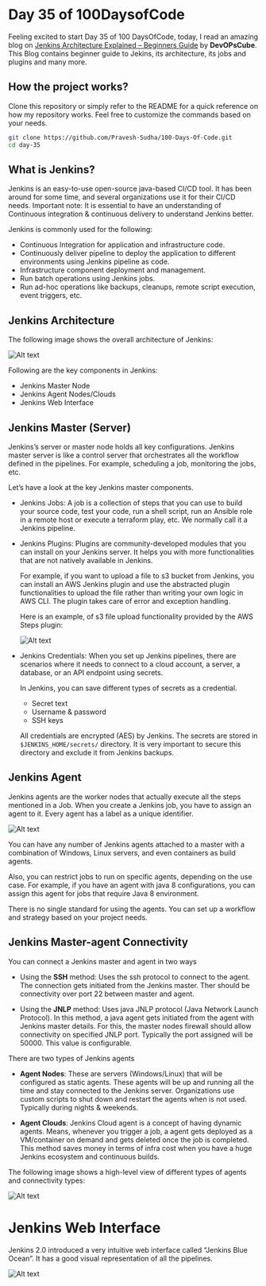 # Day 35 of 100DaysofCode

Feeling excited to start Day 35 of 100 DaysOfCode, today, I read an amazing blog on [Jenkins Architecture Explained – Beginners Guide](https://devopscube.com/jenkins-architecture-explained/) by <b>DevOPsCube</b>. This Blog contains beginner guide to Jekins, its architecture, its jobs and plugins and many more.

## How the project works?

Clone this repository or simply refer to the README for a quick reference on how my repository works. Feel free to customize the commands based on your needs.

```bash
git clone https://github.com/Pravesh-Sudha/100-Days-Of-Code.git
cd day-35
```

## What is Jenkins?

Jenkins is an easy-to-use open-source java-based CI/CD tool. It has been around for some time, and several organizations use it for their CI/CD needs. 
Important note: It is essential to have an understanding of Continuous integration & continuous delivery to understand Jenkins better.

Jenkins is commonly used for the following:

- Continuous Integration for application and infrastructure code.
- Continuously deliver pipeline to deploy the application to different environments using Jenkins pipeline as code.
- Infrastructure component deployment and management.
- Run batch operations using Jenkins jobs.
- Run ad-hoc operations like backups, cleanups, remote script execution, event triggers, etc.

## Jenkins Architecture

The following image shows the overall architecture of Jenkins: 

![Alt text](image.png)

Following are the key components in Jenkins:

- Jenkins Master Node
- Jenkins Agent Nodes/Clouds
- Jenkins Web Interface

## Jenkins Master (Server)

Jenkins’s server or master node holds all key configurations. Jenkins master server is like a control server that orchestrates all the workflow defined in the pipelines. For example, scheduling a job, monitoring the jobs, etc.

Let’s have a look at the key Jenkins master components.

- Jenkins Jobs:
    A job is a collection of steps that you can use to build your source code, test your code, run a shell script, run an Ansible role in a remote host or execute a terraform play, etc. We normally call it a Jenkins pipeline.

- Jenkins Plugins:
    Plugins are community-developed modules that you can install on your Jenkins server. It helps you with more functionalities that are not natively available in Jenkins.

    For example, if you want to upload a file to s3 bucket from Jenkins, you can install an AWS Jenkins plugin and use the abstracted plugin functionalities to upload the file rather than writing your own logic in AWS CLI. The plugin takes care of error and exception handling.

    Here is an example, of s3 file upload functionality provided by the AWS Steps plugin:

    ![Alt text](image-1.png)

-  Jenkins Credentials:
    When you set up Jenkins pipelines, there are scenarios where it needs to connect to a cloud account, a server, a database, or an API endpoint using secrets.

    In Jenkins, you can save different types of secrets as a credential.

    - Secret text
    - Username & password
    - SSH keys

    All credentials are encrypted (AES) by Jenkins. The secrets are stored in `$JENKINS_HOME/secrets/` directory. It is very important to secure this directory and exclude it from Jenkins backups.    

## Jenkins Agent

Jenkins agents are the worker nodes that actually execute all the steps mentioned in a Job. When you create a Jenkins job, you have to assign an agent to it. Every agent has a label as a unique identifier.

![Alt text](image-2.png)

You can have any number of Jenkins agents attached to a master with a combination of Windows, Linux servers, and even containers as build agents.

Also, you can restrict jobs to run on specific agents, depending on the use case. For example, if you have an agent with java 8 configurations, you can assign this agent for jobs that require Java 8 environment.

There is no single standard for using the agents. You can set up a workflow and strategy based on your project needs.

## Jenkins Master-agent Connectivity

You can connect a Jenkins master and agent in two ways

- Using the **SSH** method: Uses the ssh protocol to connect to the agent. The connection gets initiated from the Jenkins master. Ther should be connectivity over port 22 between master and agent.

- Using the **JNLP** method: Uses java JNLP protocol (Java Network Launch Protocol). In this method, a java agent gets initiated from the agent with Jenkins master details. For this, the master nodes firewall should allow connectivity on specified JNLP port. Typically the port assigned will be 50000. This value is configurable.

There are two types of Jenkins agents

- **Agent Nodes**: These are servers (Windows/Linux) that will be configured as static agents. These agents will be up and running all the time and stay connected to the Jenkins server. Organizations use custom scripts to shut down and restart the agents when is not used. Typically during nights & weekends.

- **Agent Clouds**: Jenkins Cloud agent is a concept of having dynamic agents. Means, whenever you trigger a job, a agent gets deployed as a VM/container on demand and gets deleted once the job is completed. This method saves money in terms of infra cost when you have a huge Jenkins ecosystem and continuous builds.

The following image shows a high-level view of different types of agents and connectivity types:

![Alt text](image-3.png)

# Jenkins Web Interface

Jenkins 2.0 introduced a very intuitive web interface called “Jenkins Blue Ocean“. It has a good visual representation of all the pipelines.

![Alt text](image-4.png)
